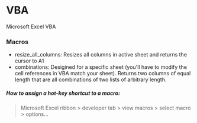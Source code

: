 # VBA
Microsoft Excel VBA

### Macros
- resize_all_columns: Resizes all columns in active sheet and returns the cursor to A1
- combinations:  Desigined for a specific sheet (you'll have to modify the cell references in VBA match your sheet).  Returns two columns of equal length that are all combinations of two lists of arbitrary length.

##### How to assign a hot-key shortcut to a macro:
> Microsoft Excel ribbon > developer tab > view macros > select macro > options...
